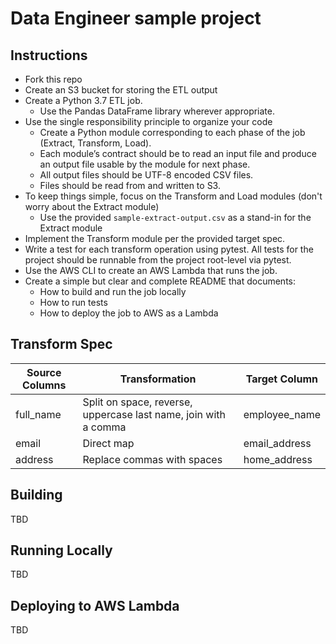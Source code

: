 # Data Engineer sample project

## Instructions 

* Fork this repo
* Create an S3 bucket for storing the ETL output
* Create a Python 3.7 ETL job.
  * Use the Pandas DataFrame library wherever appropriate.
* Use the single responsibility principle to organize your code
   * Create a Python module corresponding to each phase of the job (Extract, Transform, Load).
   * Each module’s contract should be to read an input file and produce an output file usable by the module for next phase.
   * All output files should be UTF-8 encoded CSV files.
   * Files should be read from and written to S3.
* To keep things simple, focus on the Transform and Load modules (don't worry about the Extract module)
   * Use the provided `sample-extract-output.csv` as a stand-in for the Extract module
* Implement the Transform module per the provided target spec.
* Write a test for each transform operation using pytest.  All tests for the project should be runnable from the project root-level via pytest.
* Use the AWS CLI to create an AWS Lambda that runs the job.
* Create a simple but clear and complete README that documents:
  * How to build and run the job locally
  * How to run tests
  * How to deploy the job to AWS as a Lambda
  
## Transform Spec

| Source Columns | Transformation | Target Column |
|----------------|----------------|---------------|
| full_name      | Split on space, reverse, uppercase last name, join with a comma | employee_name
| email          | Direct map | email_address 
| address        | Replace commas with spaces | home_address
  
## Building

TBD

## Running Locally

TBD

## Deploying to AWS Lambda

TBD
